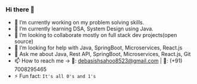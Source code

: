 ### Hi there 👋
<!--
**dev8523/dev8523** is a ✨ _special_ ✨ repository because its `README.md` (this file) appears on your GitHub profile.

Here are some ideas to get you started:
-->

- 🔭 I’m currently working on my problem solving skills.
- 🌱 I’m currently learning DSA, System Design using Java.
- 👯 I’m looking to collaborate mostly on full stack dev projects(open source)
- 🤔 I’m looking for help with Java, SpringBoot, Microservices, React.js
- 💬 Ask me about Java, Rest API, SpringBoot, Microservices, React.js, Git
- 📫 How to reach me -> 📧: debasishsahoo8523@gmail.com | 🤳: (+91) 7008295465
- ⚡ Fun fact: `It's all 0's and 1's`
